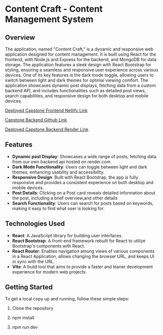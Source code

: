 # Content Craft - Content Management System 

## Overview
The application, named "Content Craft," is a dynamic and responsive web application designed for content management. It is built using React for the frontend, with Node.js and Express for the backend, and MongoDB for data storage. The application features a sleek design with React Bootstrap for styling, ensuring a seamless and responsive user experience across various devices. One of its key features is the dark mode toggle, allowing users to switch between light and dark themes for optimal viewing comfort. The application showcases dynamic post displays, fetching data from a custom backend API, and includes functionalities such as detailed post views, search capabilities, and responsive design for both desktop and mobile devices.

[Deployed Capstone Frontend  Netlify Link](<LINKGOESHERE>)

[Capstone Backend Github Link](<LINKGOESHERE>)

[Deployed Capstone Backend Render Link](<LINKGOESHERE>)



## Features

- **Dynamic post Display**: Showcases a wide range of posts, fetching data from our own backend api hosted on render.com.
- **Dark Mode Functionality**: Users can toggle between light and dark themes, enhancing usability and accessibility.
- **Responsive Design**: Built with React Bootstrap, the app is fully responsive and provides a consistent experience on both desktop and mobile devices.
- **Post Details**: Clicking on a Post card reveals detailed information about the post, including a brief overview,and other details
- **Search Functionality**: Users can search for posts based on keywords, making it easy to find what user is looking for.

## Technologies Used

- **React**: A JavaScript library for building user interfaces.
- **React Bootstrap**: A front-end framework rebuilt for React to utilize Bootstrap's components with React.
- **React Router**: Enables navigation among views of various components in a React Application, allows changing the browser URL, and keeps UI in sync with the URL.
- **Vite**: A build tool that aims to provide a faster and leaner development experience for modern web projects.

## Getting Started

To get a local copy up and running, follow these simple steps:

1. Clone the repository

2. npm install

3. npm run dev